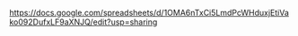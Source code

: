 https://docs.google.com/spreadsheets/d/1OMA6nTxCi5LmdPcWHduxjEtiVako092DufxLF9aXNJQ/edit?usp=sharing